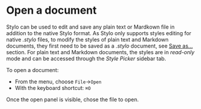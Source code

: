 # Open a document

Stylo can be used to edit and save any plain text or Mardkown file in addition to the native Stylo format. As Stylo only supports styles editing for native _.stylo_ files, to modify the styles of plain text and Markdown documents, they first need to be saved as a _.stylo_ document, see [Save as...](#save-as) section. For plain text and Markdown documents, the styles are in _read-only_ mode and can be accessed through the _Style Picker_ sidebar tab. 

To open a document:

- From the menu, choose `File`→`Open`    
- With the keyboard shortcut: `⌘O`

Once the open panel is visible, chose the file to open. 